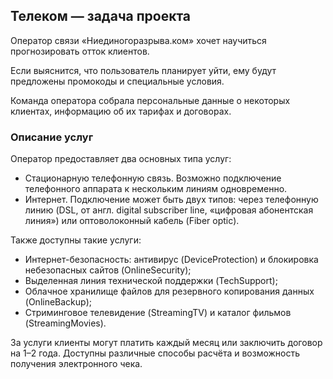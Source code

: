 ## Телеком — задача проекта

Оператор связи «Ниединогоразрыва.ком» хочет научиться прогнозировать отток клиентов. 

Если выяснится, что пользователь планирует уйти, ему будут предложены промокоды и специальные условия. 

Команда оператора собрала персональные данные о некоторых клиентах, информацию об их тарифах и договорах.

### Описание услуг

Оператор предоставляет два основных типа услуг:

- Стационарную телефонную связь. Возможно подключение телефонного аппарата к нескольким линиям одновременно.
- Интернет. Подключение может быть двух типов: через телефонную линию (DSL, от англ. digital subscriber line, «цифровая абонентская линия») или оптоволоконный кабель (Fiber optic).

Также доступны такие услуги:

- Интернет-безопасность: антивирус (DeviceProtection) и блокировка небезопасных сайтов (OnlineSecurity);
- Выделенная линия технической поддержки (TechSupport);
- Облачное хранилище файлов для резервного копирования данных (OnlineBackup);
- Стриминговое телевидение (StreamingTV) и каталог фильмов (StreamingMovies).

За услуги клиенты могут платить каждый месяц или заключить договор на 1–2 года. Доступны различные способы расчёта и возможность получения электронного чека.

